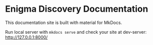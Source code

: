 ﻿# Enigma Discovery Documentation

This documentation site is built with material for MkDocs. 

Run local server with `mkdocs serve` and check your site at dev-server: http://127.0.0.1:8000/
